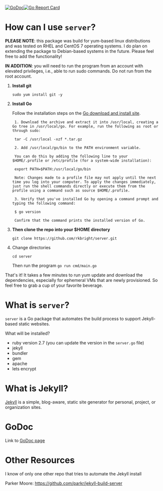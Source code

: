 [![GoDoc](https://godoc.org/github.com/rkbright/server?status.png)](http://godoc.org/github.com/rkbright/server)[![Go Report Card](https://goreportcard.com/badge/github.com/rkbright/server)](https://goreportcard.com/badge/github.com/rkbright/server)

# How can I use `server`?

**PLEASE NOTE**: this package was build for yum-based linux distributions and was tested on RHEL and CentOS 7 operating systems. I do plan on extending the package to Debian-based systems in the future. Please feel free to add the functionality! 

**IN ADDITION**: you will need to run the program from an account with elevated privileges, i.e., able to run sudo commands. Do not run from the root account.  

1. **Install git** 

    `sudo yum install git -y`

2. **Install Go**

    Follow the installation steps on the [Go download and install site](https://golang.org/doc/install).

        1. Download the archive and extract it into /usr/local, creating a Go tree in /usr/local/go. For example, run the following as root or through sudo:

        tar -C /usr/local -xzf *.tar.gz

        2. Add /usr/local/go/bin to the PATH environment variable.

        You can do this by adding the following line to your $HOME/.profile or /etc/profile (for a system-wide installation):

        export PATH=$PATH:/usr/local/go/bin

        Note: Changes made to a profile file may not apply until the next time you log into your computer. To apply the changes immediately, just run the shell commands directly or execute them from the profile using a command such as source $HOME/.profile.

        3. Verify that you've installed Go by opening a command prompt and typing the following command:

        $ go version

        Confirm that the command prints the installed version of Go.

3. **Then clone the repo into your $HOME directory**

    `git clone https://github.com/rkbright/server.git`


4. Change directories 

    `cd server`

    Then run the program `go run cmd/main.go`

That's it! It takes a few minutes to run yum update and download the dependencies, especially for ephemeral VMs that are newly provisioned. So feel free to grab a cup of your favorite beverage.

# What is `server`? 

`server` is a Go package that automates the build process to support Jekyll-based static websites.  

What will be installed?
* ruby version 2.7 (you can update the version in the `server.go` file)
* jekyll 
* bundler 
* gem
* apache 
* lets encrypt 

# What is Jekyll?

[Jekyll](https://jekyllrb.com/) is a simple, blog-aware, static site generator for personal, project, or organization sites. 

# GoDoc

Link to [GoDoc page](https://pkg.go.dev/github.com/rkbright/server)

# Other Resources

I know of only one other repo that tries to automate the Jekyll install 

Parker Moore: https://github.com/parkr/jekyll-build-server 